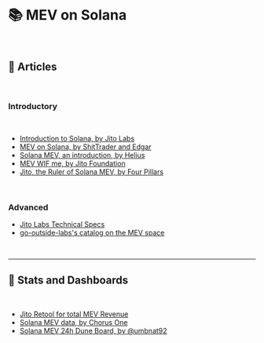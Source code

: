# 📚 MEV on Solana

<br>


## 📕 Articles

<br>

### Introductory

<br>

* [Introduction to Solana, by Jito Labs](https://www.jito.network/blog/introduction-to-solana/)
* [MEV on Solana, by ShitTrader and Edgar](https://www.umbraresearch.xyz/writings/mev-on-solana)
* [Solana MEV, an introduction, by Helius](https://www.helius.dev/blog/solana-mev-an-introduction)
* [MEV WIF me, by Jito Foundation](https://www.jito.network/blog/mev-wif-me/)
* [Jito, the Ruler of Solana MEV, by Four Pillars](https://4pillars.io/en/articles/jito-the-ruler-of-solana-mev/public)

<br>

### Advanced

* [Jito Labs Technical Specs](https://docs.google.com/document/d/1PNSpqR-bmQpRp-Vq5wmy-wwp9g8Ni4ikoWmRYnWO-CY/edit#heading=h.tdkwsfn244mp)
* [go-outside-labs's catalog on the MEV space](https://github.com/go-outside-labs/mev-toolkit)

<br>

---

## 📙 Stats and Dashboards

<br>

* [Jito Retool for total MEV Revenue](https://jito.retool.com/embedded/public/e9932354-a5bb-44ef-bce3-6fbb7b187a89?ref=p2p.org)
* [Solana MEV data, by Chorus One](https://dune.com/chorus_one_research/solana-mev-data)
* [Solana MEV 24h Dune Board, by @umbnat92](https://dune.com/umbnat92/solana-mev-usdc-profit)
